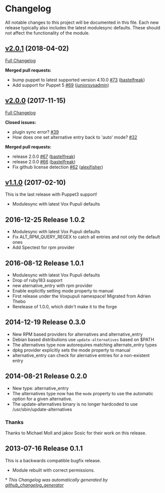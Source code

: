 # Changelog

All notable changes to this project will be documented in this file.
Each new release typically also includes the latest modulesync defaults.
These should not affect the functionality of the module.

## [v2.0.1](https://github.com/voxpupuli/puppet-alternatives/tree/v2.0.1) (2018-04-02)

[Full Changelog](https://github.com/voxpupuli/puppet-alternatives/compare/v2.0.0...v2.0.1)

**Merged pull requests:**

- bump puppet to latest supported version 4.10.0 [\#73](https://github.com/voxpupuli/puppet-alternatives/pull/73) ([bastelfreak](https://github.com/bastelfreak))
- Add support for Puppet 5 [\#69](https://github.com/voxpupuli/puppet-alternatives/pull/69) ([juniorsysadmin](https://github.com/juniorsysadmin))

## [v2.0.0](https://github.com/voxpupuli/puppet-alternatives/tree/v2.0.0) (2017-11-15)

[Full Changelog](https://github.com/voxpupuli/puppet-alternatives/compare/v1.1.0...v2.0.0)

**Closed issues:**

- plugin sync error? [\#39](https://github.com/voxpupuli/puppet-alternatives/issues/39)
- How does one set alternative entry back to 'auto' mode? [\#32](https://github.com/voxpupuli/puppet-alternatives/issues/32)

**Merged pull requests:**

- release 2.0.0 [\#67](https://github.com/voxpupuli/puppet-alternatives/pull/67) ([bastelfreak](https://github.com/bastelfreak))
- release 2.0.0 [\#66](https://github.com/voxpupuli/puppet-alternatives/pull/66) ([bastelfreak](https://github.com/bastelfreak))
- Fix github license detection [\#62](https://github.com/voxpupuli/puppet-alternatives/pull/62) ([alexjfisher](https://github.com/alexjfisher))

## [v1.1.0](https://github.com/voxpupuli/puppet-alternatives/tree/v1.1.0) (2017-02-10)

This is the last release with Puppet3 support!
* Modulesync with latest Vox Pupuli defaults

## 2016-12-25 Release 1.0.2

* Modulesync with latest Vox Pupuli defaults
* Fix ALT_RPM_QUERY_REGEX to catch all entries and not only the default ones
* Add Spectest for rpm provider

## 2016-08-12 Release 1.0.1

* Modulesync with latest Vox Pupuli defaults
* Drop of ruby183 support
* new aternative_entry with rpm provider
* Enable explicitly setting mode property to manual
* First release under the Voxpupuli namespace! Migrated from Adrien Thebo
* Rerelease of 1.0.0, which didn't make it to the forge


## 2014-12-19 Release 0.3.0

* New RPM based providers for alternatives and alternative_entry
* Debian based distributions use `update-alternatives` based on $PATH
* The alternatives type now autorequires matching alternate_entry types
* dpkg provider explicitly sets the mode property to manual
* alternative_entry can check for alernative entries for a non-existent entry


## 2014-08-21 Release 0.2.0

* New type: alternative_entry
* The alternatives type now has the `mode` property to use the automatic
    option for a given alternative.
* The update-alternatives binary is no longer hardcoded to use
    /usr/sbin/update-alternatives

### Thanks

Thanks to Michael Moll and jakov Sosic for their work on this release.


## 2013-07-16 Release 0.1.1

This is a backwards compatible bugfix release.

* Module rebuilt with correct permissions.


\* *This Changelog was automatically generated by [github_changelog_generator](https://github.com/skywinder/Github-Changelog-Generator)*